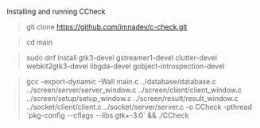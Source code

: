 Installing and running CCheck
> git clone https://github.com/imnadev/c-check.git

> cd main

> sudo dnf install gtk3-devel gstreamer1-devel clutter-devel webkit2gtk3-devel libgda-devel gobject-introspection-devel

> gcc -export-dynamic -Wall main.c ../database/database.c ../screen/server/server_window.c ../screen/client/client_window.c ../screen/setup/setup_window.c ../screen/result/result_window.c ../socket/client/client.c ../socket/server/server.c -o CCheck -pthread \`pkg-config --cflags --libs gtk+-3.0\` && ./CCheck
